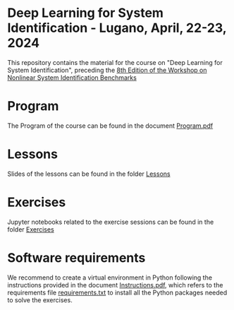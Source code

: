 # Deep Learning for System Identification - Lugano, April, 22-23, 2024
This repository contains the material for the course on "Deep Learning for System Identification", preceding the [8th Edition of the Workshop on Nonlinear System Identification Benchmarks](https://www.nonlinearbenchmark.org/workshop)

# Program

The Program of the course can be found in the document [Program.pdf](Program.pdf)

# Lessons

Slides of the lessons can be found in the folder [Lessons](Lessons)

# Exercises

Jupyter notebooks related to the exercise sessions can be found in the folder [Exercises](Exercises)

# Software requirements 

We recommend to create a virtual environment in Python following the instructions provided in the document [Instructions.pdf](Instructions.pdf), which refers to the requirements file [requirements.txt](requirements.txt) to install all the Python packages needed to solve the exercises.


